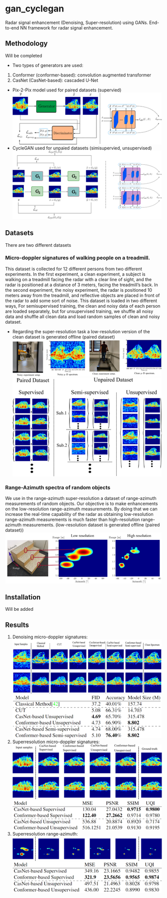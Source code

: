 # gan_cyclegan
Radar signal enhancement (Denoising, Super-resolution) using GANs. 
  End-to-end NN framework for radar signal enhancement. 
## Methodology
Will be completed
* Two types of generators are used:
1. Conformer (conformer-based): convolution augmented transformer
2. CasNet (CasNet-based): cascaded U-Net

* Pix-2-Pix model used for paired datasets (supervied)
![alt text](https://github.com/anasmobasher/gan-cyclegan/blob/main/docs/pics/pix2pix.png?raw=true)
* CycleGAN used for unpaied datasets (simisupervied, unsupervised)
![alt text](https://github.com/anasmobasher/gan-cyclegan/blob/main/docs/pics/cyclegan.png?raw=true)
## Datasets
There are two different datasets
### Micro-doppler signatures of walking people on a treadmill.
This dataset is collected for 12 different persons from two different experiments. In the first experiment, a clean experiment, a subject is walking on a treadmill facing the radar with a clear line of sight, and the radar is positioned at a distance of 3 meters, facing the treadmill’s back. In the second experiment, the noisy experiment, the radar is positioned 10 meters away from the treadmill, and reflective objects are placed in front of the radar to add some sort of noise. This dataset is loaded in two different ways, For semisupervised training, the clean and noisy data of each person are loaded separately, but for unsupervised training, we shuffle all noisy data and shuffle all clean data and load random samples of clean and noisy dataset.  
* Regarding the super-resolution task a low-resolution version of the clean dataset is generated offline  (paired dataset) 
![alt text](https://github.com/anasmobasher/gan-cyclegan/blob/main/docs/pics/microdoppler_ds.PNG?raw=true)
![alt text](https://github.com/anasmobasher/gan-cyclegan/blob/main/docs/pics/paired_unpaired.png?raw=true)
### Range-Azimuth spectra of random objects
We use in the range-azimuth super-resolution a dataset of range-azimuth measurements of random objects. Our objective is to make enhancements on the low-resolution range-azimuth measurements. By doing that we can increase the real-time capability of the radar as obtaining low-resolution range-azimuth measurements is much faster than high-resolution range-azimuth measurements. (low-resolution dataset is generated offline (paired dataset))
![alt text](https://github.com/anasmobasher/gan-cyclegan/blob/main/docs/pics/range_azimuth_ds.PNG?raw=true)

## Installation
Will be added

## Results

1. Denoising micro-doppler signatures:
![alt text](https://github.com/anasmobasher/gan-cyclegan/blob/main/docs/pics/results1.PNG?raw=true)
![alt text](https://github.com/anasmobasher/gan-cyclegan/blob/main/docs/pics/results1_quant.PNG?raw=true)
2. Superresolution micro-doppler signatures:
![alt text](https://github.com/anasmobasher/gan-cyclegan/blob/main/docs/pics/res2.PNG?raw=true)
![alt text](https://github.com/anasmobasher/gan-cyclegan/blob/main/docs/pics/results2_quant.PNG?raw=true)
3. Superresolution range-azimuth:
![alt text](https://github.com/anasmobasher/gan-cyclegan/blob/main/docs/pics/results3.png?raw=true)
![alt text](https://github.com/anasmobasher/gan-cyclegan/blob/main/docs/pics/results3_quant.png?raw=true)